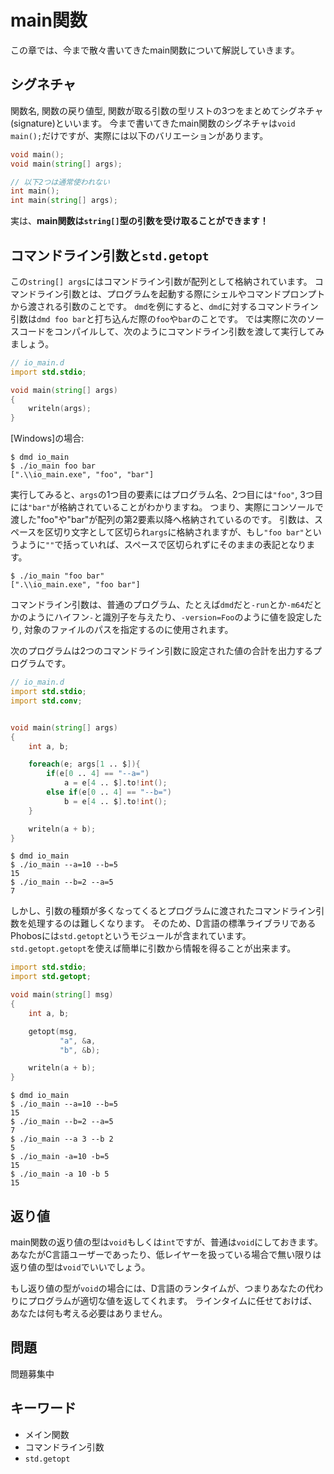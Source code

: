 # main関数

この章では、今まで散々書いてきたmain関数について解説していきます。

## シグネチャ

関数名, 関数の戻り値型, 関数が取る引数の型リストの3つをまとめてシグネチャ(signature)といいます。
今まで書いてきたmain関数のシグネチャは`void main();`だけですが、実際には以下のバリエーションがあります。

~~~~d
void main();
void main(string[] args);

// 以下2つは通常使われない
int main();
int main(string[] args);
~~~~

実は、**main関数は`string[]`型の引数を受け取ることができます！**


## コマンドライン引数と`std.getopt`

この`string[] args`にはコマンドライン引数が配列として格納されています。
コマンドライン引数とは、プログラムを起動する際にシェルやコマンドプロンプトから渡される引数のことです。
`dmd`を例にすると、`dmd`に対するコマンドライン引数は`dmd foo bar`と打ち込んだ際の`foo`や`bar`のことです。
では実際に次のソースコードをコンパイルして、次のようにコマンドライン引数を渡して実行してみましょう。

~~~~d
// io_main.d
import std.stdio;

void main(string[] args)
{
    writeln(args);
}
~~~~


[Windows]の場合:

~~~~
$ dmd io_main
$ ./io_main foo bar
[".\\io_main.exe", "foo", "bar"]
~~~~

実行してみると、`args`の1つ目の要素にはプログラム名、2つ目には`"foo"`, 3つ目には`"bar"`が格納されていることがわかりますね。
つまり、実際にコンソールで渡した"foo"や"bar"が配列の第2要素以降へ格納されているのです。
引数は、スペースを区切り文字として区切られ`args`に格納されますが、もし`"foo bar"`というように`""`で括っていれば、スペースで区切られずにそのままの表記となります。

~~~~
$ ./io_main "foo bar"
[".\\io_main.exe", "foo bar"]
~~~~

コマンドライン引数は、普通のプログラム、たとえば`dmd`だと`-run`とか`-m64`だとかのようにハイフン`-`と識別子を与えたり、`-version=Foo`のように値を設定したり, 対象のファイルのパスを指定するのに使用されます。

次のプログラムは2つのコマンドライン引数に設定された値の合計を出力するプログラムです。

~~~~d
// io_main.d
import std.stdio;
import std.conv;


void main(string[] args)
{
    int a, b;

    foreach(e; args[1 .. $]){
        if(e[0 .. 4] == "--a=")
            a = e[4 .. $].to!int();
        else if(e[0 .. 4] == "--b=")
            b = e[4 .. $].to!int();
    }

    writeln(a + b);
}
~~~~

~~~~
$ dmd io_main
$ ./io_main --a=10 --b=5
15
$ ./io_main --b=2 --a=5
7
~~~~

しかし、引数の種類が多くなってくるとプログラムに渡されたコマンドライン引数を処理するのは難しくなります。
そのため、D言語の標準ライブラリであるPhobosには`std.getopt`というモジュールが含まれています。
`std.getopt.getopt`を使えば簡単に引数から情報を得ることが出来ます。

~~~~d
import std.stdio;
import std.getopt;

void main(string[] msg)
{
    int a, b;

    getopt(msg,
           "a", &a,
           "b", &b);

    writeln(a + b);
}
~~~~

~~~~
$ dmd io_main
$ ./io_main --a=10 --b=5
15
$ ./io_main --b=2 --a=5
7
$ ./io_main --a 3 --b 2
5
$ ./io_main -a=10 -b=5
15
$ ./io_main -a 10 -b 5
15
~~~~


## 返り値

main関数の返り値の型は`void`もしくは`int`ですが、普通は`void`にしておきます。
あなたがC言語ユーザーであったり、低レイヤーを扱っている場合で無い限りは返り値の型は`void`でいいでしょう。

もし返り値の型が`void`の場合には、D言語のランタイムが、つまりあなたの代わりにプログラムが適切な値を返してくれます。
ラインタイムに任せておけば、あなたは何も考える必要はありません。


## 問題

問題募集中


## キーワード

* メイン関数
* コマンドライン引数
* `std.getopt`
